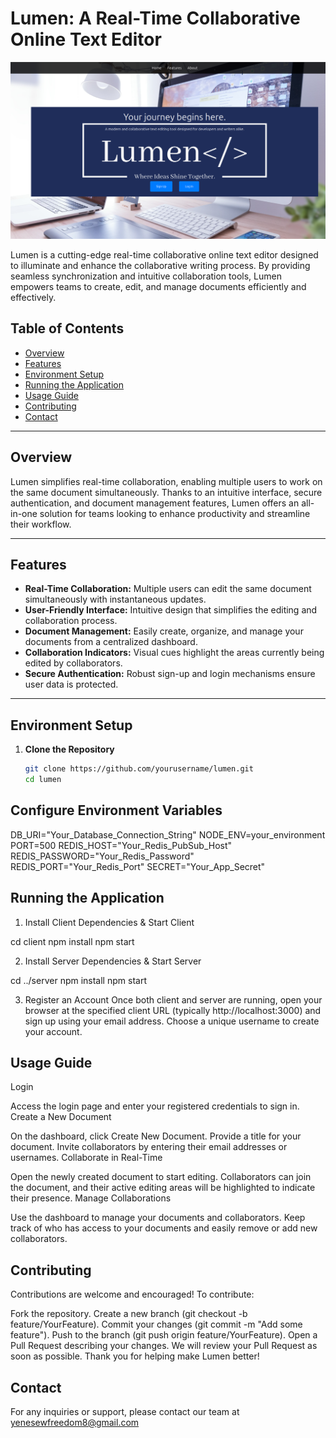 # Lumen: A Real-Time Collaborative Online Text Editor

![Lumen Logo](image.png)

Lumen is a cutting-edge real-time collaborative online text editor designed to illuminate and enhance the collaborative writing process. By providing seamless synchronization and intuitive collaboration tools, Lumen empowers teams to create, edit, and manage documents efficiently and effectively.

## Table of Contents
- [Overview](#overview)
- [Features](#features)
- [Environment Setup](#environment-setup)
- [Running the Application](#running-the-application)
- [Usage Guide](#usage-guide)
- [Contributing](#contributing)
- [Contact](#contact)

---

## Overview
Lumen simplifies real-time collaboration, enabling multiple users to work on the same document simultaneously. Thanks to an intuitive interface, secure authentication, and document management features, Lumen offers an all-in-one solution for teams looking to enhance productivity and streamline their workflow.

---

## Features
- **Real-Time Collaboration:** Multiple users can edit the same document simultaneously with instantaneous updates.
- **User-Friendly Interface:** Intuitive design that simplifies the editing and collaboration process.
- **Document Management:** Easily create, organize, and manage your documents from a centralized dashboard.
- **Collaboration Indicators:** Visual cues highlight the areas currently being edited by collaborators.
- **Secure Authentication:** Robust sign-up and login mechanisms ensure user data is protected.

---

## Environment Setup

1. **Clone the Repository**
   ```bash
   git clone https://github.com/yourusername/lumen.git
   cd lumen

## Configure Environment Variables

DB_URI="Your_Database_Connection_String"
NODE_ENV=your_environment
PORT=500
REDIS_HOST="Your_Redis_PubSub_Host"
REDIS_PASSWORD="Your_Redis_Password"
REDIS_PORT="Your_Redis_Port"
SECRET="Your_App_Secret"

## Running the Application

1. Install Client Dependencies & Start Client

cd client
npm install
npm start

2. Install Server Dependencies & Start Server

cd ../server
npm install
npm start

3. Register an Account Once both client and server are running, open your browser at the specified client URL (typically http://localhost:3000) and sign up using your email address. Choose a unique username to create your account.

## Usage Guide

Login

Access the login page and enter your registered credentials to sign in.
Create a New Document

On the dashboard, click Create New Document.
Provide a title for your document.
Invite collaborators by entering their email addresses or usernames.
Collaborate in Real-Time

Open the newly created document to start editing.
Collaborators can join the document, and their active editing areas will be highlighted to indicate their presence.
Manage Collaborations

Use the dashboard to manage your documents and collaborators.
Keep track of who has access to your documents and easily remove or add new collaborators.

## Contributing
Contributions are welcome and encouraged! To contribute:

Fork the repository.
Create a new branch (git checkout -b feature/YourFeature).
Commit your changes (git commit -m "Add some feature").
Push to the branch (git push origin feature/YourFeature).
Open a Pull Request describing your changes.
We will review your Pull Request as soon as possible. Thank you for helping make Lumen better!

## Contact
For any inquiries or support, please contact our team at yenesewfreedom8@gmail.com

